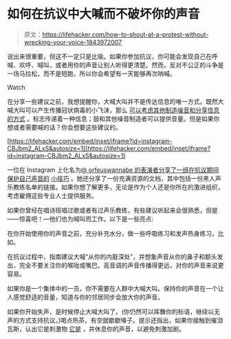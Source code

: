 # 如何在抗议中大喊而不破坏你的声音

> 原文：<https://lifehacker.com/how-to-shout-at-a-protest-without-wrecking-your-voice-1843972007>

说出来很重要，但这不一定只是比喻。如果你参加抗议，你可能会发现自己在呼喊、欢呼、喊叫，或者用你的声音让别人听得更清楚。然而，反对不公正的斗争是一场马拉松，而不是短跑，所以你会希望有一天能够再次呐喊。

Watch

在分享一些建议之前，我想提醒你，大喊大叫并不是传达信息的唯一方式。既然大喊大叫可以产生传播冠状病毒的小飞沫，那么 [可以考虑其他制造噪音和分享信息的方式](https://vitals.lifehacker.com/how-to-protest-during-a-pandemic-1843885100) 。标志传递着一种信息；鼓和其他噪音制造者可以提供音量。但是如果你想或者需要喊的话？你会想要这些建议的。

 [https://lifehacker.com/embed/inset/iframe?id=instagram-CBJbm2_ALxS&autosize=1](https://lifehacker.com/embed/inset/iframe?id=instagram-CBJbm2_ALxS&autosize=1) 

一位在 Instagram 上化名为[@ orfeuswannabe 的表演者分享了一组在抗议期间保护自己声音的](https://www.instagram.com/orpheuswannabe/) [小技巧](https://www.instagram.com/p/CBJbm2_ALxS/?igshid=11qfo238062q6) 。她还分享了一份充满资源的文档，其中包括一份黑人声乐教练名单的链接。如果你想了解更多，无论是作为个人还是你所在的激进组织，考虑雇佣这些专业人士提供服务。

如果你曾经在唱诗班唱过歌或者有过声乐教练，有些建议听起来会很熟悉，但是——惊喜吧！—他们也为喊叫而工作。以下是一些亮点:

在你开始使用你的声音之前，充分补充水分，做一些呼吸练习和发声热身练习，比如。

在抗议过程中，指南建议大喊“从你的内脏深处”，并想象声音从你的鼻子和额头发出，完全不要关注你的喉咙或嘴巴。高音调的声音传播得更远，对你的声音来说更容易。

如果你是一个集体中的一员，你不需要在人群中大喊大叫。保持你的声音在一个让人感觉舒适的音量，知道与你的邻居同步会放大你的声音。

如果你开始失声，是时候停止大喊大叫了。(你仍然可以挥舞你的标语，继续以无声的方式支持抗议。)喝点热茶，有空就歇歇嗓子。提示还指出，如果你接触到催泪瓦斯，认出它是刺激物 [它是](https://lifehacker.com/how-to-protect-your-protest-sign-in-the-rain-1843952669) ，并休息你的声音，以避免刺激加剧。